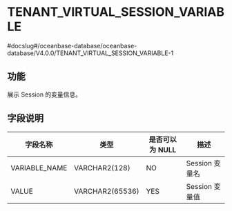 TENANT_VIRTUAL_SESSION_VARIABLE 
====================================================
#docslug#/oceanbase-database/oceanbase-database/V4.0.0/TENANT_VIRTUAL_SESSION_VARIABLE-1


功能 
-----------

展示 Session 的变量信息。

字段说明 
-------------



|   **字段名称**    |     **类型**      | **是否可以为 NULL** |   **描述**    |
|---------------|-----------------|----------------|-------------|
| VARIABLE_NAME | VARCHAR2(128)   | NO             | Session 变量名 |
| VALUE         | VARCHAR2(65536) | YES            | Session 变量值 |





